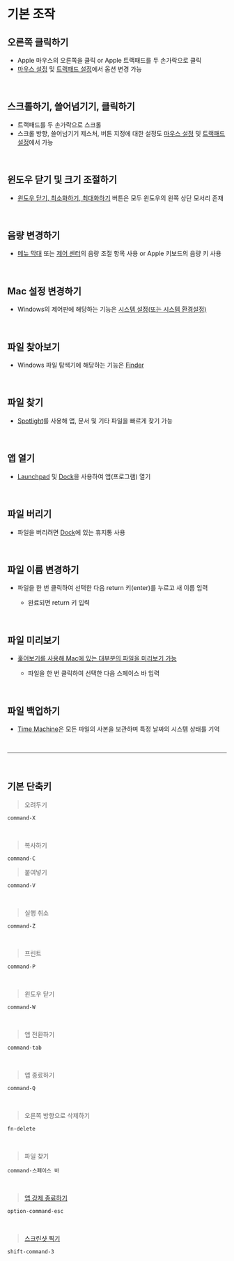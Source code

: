 # 기본 조작
오른쪽 클릭하기
---
- Apple 마우스의 오른쪽을 클릭 or Apple 트랙패드를 두 손가락으로 클릭
- [마우스 설정](https://support.apple.com/ko-kr/guide/mac-help/mchlp1138/mac) 및 [트랙패드 설정](https://support.apple.com/ko-kr/guide/mac-help/mchlp1226/mac)에서 옵션 변경 가능

<br>

스크롤하기, 쓸어넘기기, 클릭하기
---
- 트랙패드를 두 손가락으로 스크롤 
- 스크롤 방향, 쓸어넘기기 제스처, 버튼 지정에 대한 설정도 [마우스 설정](https://support.apple.com/ko-kr/guide/mac-help/mchlp1138/mac) 및 [트랙패드 설정](https://support.apple.com/ko-kr/guide/mac-help/mchlp1226/mac)에서 가능


<br>

윈도우 닫기 및 크기 조절하기
---
- [윈도우 닫기, 최소화하기, 최대화하기](https://support.apple.com/ko-kr/guide/mac-help/mchlp2469/mac) 버튼은 모두 윈도우의 왼쪽 상단 모서리 존재

<br>

음량 변경하기
---
- [메뉴 막대](https://support.apple.com/ko-kr/guide/mac-help/mchlp1446/mac) 또는 [제어 센터](https://support.apple.com/ko-kr/guide/mac-help/mchl50f94f8f/mac)의 음량 조절 항목 사용 or Apple 키보드의 음량 키 사용

<br>

Mac 설정 변경하기
---
- Windows의 제어판에 해당하는 기능은 [시스템 설정(또는 시스템 환경설정)](https://support.apple.com/ko-kr/guide/mac-help/mh15217/mac)

<br>

파일 찾아보기
---
- Windows 파일 탐색기에 해당하는 기능은 [Finder](https://support.apple.com/ko-kr/guide/mac-help/mchlp2605/mac)

<br>

파일 찾기
---
- [Spotlight](https://support.apple.com/ko-kr/guide/mac-help/mchlp1008/mac)를 사용해 앱, 문서 및 기타 파일을 빠르게 찾기 가능

<br>

앱 열기
---
- [Launchpad](https://support.apple.com/ko-kr/guide/mac-help/mh35840/mac) 및 [Dock](https://support.apple.com/ko-kr/guide/mac-help/mh35859/mac)을 사용하여 앱(프로그램) 열기

<br>

파일 버리기
---
- 파일을 버리려면 [Dock](https://support.apple.com/ko-kr/guide/mac-help/mh35859/mac)에 있는 휴지통 사용

<br>

파일 이름 변경하기
---
- 파일을 한 번 클릭하여 선택한 다음 return 키(enter)를 누르고 새 이름 입력

  - 완료되면 return 키 입력

<br>

파일 미리보기
---
- [훑어보기를 사용해 Mac에 있는 대부분의 파일을 미리보기 가능](https://support.apple.com/ko-kr/guide/mac-help/mh14119/mac)

  - 파일을 한 번 클릭하여 선택한 다음 스페이스 바 입력

<br>

파일 백업하기
---
- [Time Machine](https://support.apple.com/ko-kr/104984)은 모든 파일의 사본을 보관하며 특정 날짜의 시스템 상태를 기억

<br>

---

<br>

기본 단축키
---
> 오려두기
```
command-X
```

<br>

> 복사하기
```
command-C
```

> 붙여넣기
```
command-V
```

<br>

> 실행 취소
```
command-Z
```

<br>

> 프린트
```
command-P
```

<br>

> 윈도우 닫기
```
command-W
```

<br>

> 앱 전환하기
```
command-tab
```

<br>

> 앱 종료하기
```
command-Q
```

<br>

> 오른쪽 방향으로 삭제하기 
```
fn-delete
```

<br>

> 파일 찾기
```
command-스페이스 바
```

<br>

> [앱 강제 종료하기](https://support.apple.com/ko-kr/102586)
```
option-command-esc
```

<br>

> [스크린샷 찍기](https://support.apple.com/ko-kr/102646)
```
shift-command-3
```

<br>
